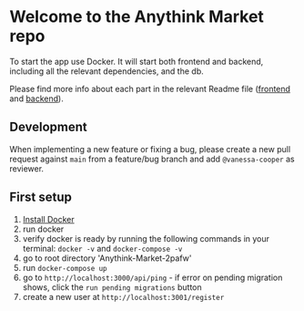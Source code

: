 # Welcome to the Anythink Market repo

To start the app use Docker. It will start both frontend and backend, including all the relevant dependencies, and the db.

Please find more info about each part in the relevant Readme file ([frontend](frontend/readme.md) and [backend](backend/README.md)).

## Development

When implementing a new feature or fixing a bug, please create a new pull request against `main` from a feature/bug branch and add `@vanessa-cooper` as reviewer.

## First setup

1. [Install Docker](https://docs.docker.com/get-docker/)
2. run docker
3. verify docker is ready by running the following commands in your terminal: `docker -v` and `docker-compose -v`
4. go to root directory 'Anythink-Market-2pafw'
5. run `docker-compose up`
6. go to `http://localhost:3000/api/ping` - if error on pending migration shows, click the `run pending migrations` button
8. create a new user at `http://localhost:3001/register`